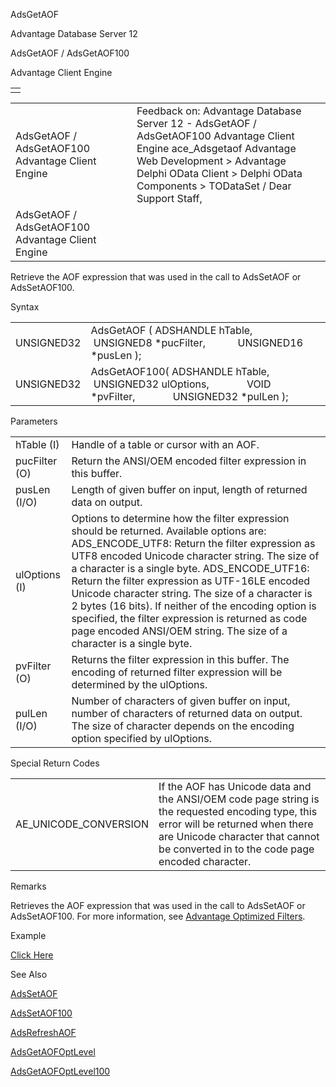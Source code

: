 AdsGetAOF




Advantage Database Server 12  

AdsGetAOF / AdsGetAOF100

Advantage Client Engine

|  |
| --- |
|  |

|  |  |  |  |  |
| --- | --- | --- | --- | --- |
| AdsGetAOF / AdsGetAOF100  Advantage Client Engine |  |  | Feedback on: Advantage Database Server 12 - AdsGetAOF / AdsGetAOF100 Advantage Client Engine ace\_Adsgetaof Advantage Web Development > Advantage Delphi OData Client > Delphi OData Components > TODataSet / Dear Support Staff, |  |
| AdsGetAOF / AdsGetAOF100  Advantage Client Engine |  |  |  |  |

Retrieve the AOF expression that was used in the call to AdsSetAOF or AdsSetAOF100.

Syntax

|  |  |
| --- | --- |
| UNSIGNED32 | AdsGetAOF ( ADSHANDLE hTable,             UNSIGNED8 \*pucFilter,             UNSIGNED16 \*pusLen ); |
| UNSIGNED32 | AdsGetAOF100( ADSHANDLE hTable,               UNSIGNED32 ulOptions,               VOID       \*pvFilter,               UNSIGNED32 \*pulLen ); |

Parameters

|  |  |
| --- | --- |
| hTable (I) | Handle of a table or cursor with an AOF. |
| pucFilter (O) | Return the ANSI/OEM encoded filter expression in this buffer. |
| pusLen (I/O) | Length of given buffer on input, length of returned data on output. |
| ulOptions (I) | Options to determine how the filter expression should be returned. Available options are:    ADS\_ENCODE\_UTF8: Return the filter expression as UTF8 encoded Unicode character string. The size of a character is a single byte.    ADS\_ENCODE\_UTF16: Return the filter expression as UTF-16LE encoded Unicode character string. The size of a character is 2 bytes (16 bits).    If neither of the encoding option is specified, the filter expression is returned as code page encoded ANSI/OEM string. The size of a character is a single byte. |
| pvFilter (O) | Returns the filter expression in this buffer. The encoding of returned filter expression will be determined by the ulOptions. |
| pulLen (I/O) | Number of characters of given buffer on input, number of characters of returned data on output. The size of character depends on the encoding option specified by ulOptions. |

Special Return Codes

|  |  |
| --- | --- |
| AE\_UNICODE\_CONVERSION | If the AOF has Unicode data and the ANSI/OEM code page string is the requested encoding type, this error will be returned when there are Unicode character that cannot be converted in to the code page encoded character. |

Remarks

Retrieves the AOF expression that was used in the call to AdsSetAOF or AdsSetAOF100. For more information, see [Advantage Optimized Filters](master_advantage_optimized_filters.htm).

Example

[Click Here](ace_aof_and_encryption_examples.htm#adsgetaof_example)

See Also

[AdsSetAOF](ace_adssetaof.htm)

[AdsSetAOF100](ace_adssetaof.htm)

[AdsRefreshAOF](ace_adsrefreshaof.htm)

[AdsGetAOFOptLevel](ace_adsgetaofoptlevel.htm)

[AdsGetAOFOptLevel100](ace_adsgetaofoptlevel.htm)